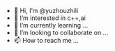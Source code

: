 - 👋 Hi, I’m @yuzhouzhili
- 👀 I’m interested in c++,ai
- 🌱 I’m currently learning ...
- 💞️ I’m looking to collaborate on ...
- 📫 How to reach me ...

<!---
yuzhouzhili/yuzhouzhili is a ✨ special ✨ repository because its `README.md` (this file) appears on your GitHub profile.
You can click the Preview link to take a look at your changes.
--->
